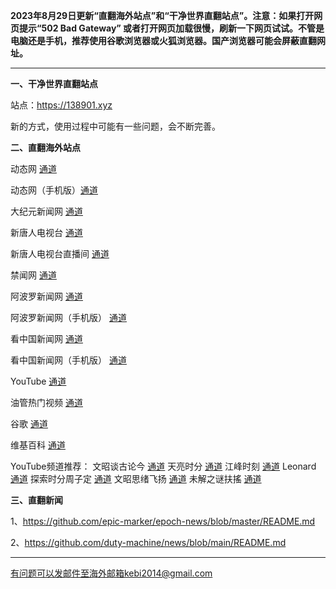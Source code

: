 **2023年8月29日更新“直翻海外站点”和“干净世界直翻站点”。注意：如果打开网页提示“502 Bad Gateway” 或者打开网页加载很慢，刷新一下网页试试。不管是电脑还是手机，推荐使用谷歌浏览器或火狐浏览器。国产浏览器可能会屏蔽直翻网址。**

***

**一、干净世界直翻站点**

站点：https://138901.xyz

新的方式，使用过程中可能有一些问题，会不断完善。

**二、直翻海外站点**

动态网 [通道](https://free.dtku27.xyz/20) 

动态网（手机版）[通道](https://free.dtku27.xyz/21) 

大纪元新闻网 [通道](https://free.dtku27.xyz/21) 

新唐人电视台 [通道](https://free.dtku27.xyz/4) 

新唐人电视台直播间 [通道](https://free.dtku27.xyz/44) 

禁闻网 [通道](https://free.dtku27.xyz/3) 

阿波罗新闻网 [通道](https://free.dtku27.xyz/7) 

阿波罗新闻网（手机版） [通道](https://free.dtku27.xyz/53) 

看中国新闻网 [通道](https://free.dtku27.xyz/26) 

看中国新闻网（手机版） [通道](https://free.dtku27.xyz/54) 

YouTube [通道](https://free.dtku27.xyz/45) 

油管热门视频 [通道](https://free.dtku27.xyz/55) 

谷歌 [通道](https://free.dtku27.xyz/62) 

维基百科 [通道](https://free.dtku27.xyz/63) 

YouTube频道推荐： 文昭谈古论今 [通道](https://free.dtku27.xyz/46)  天亮时分 [通道](https://free.dtku27.xyz/47)  江峰时刻 [通道](https://free.dtku27.xyz/48)  Leonard [通道](https://free.dtku27.xyz/49)  探索时分周子定 [通道](https://free.dtku27.xyz/50) 文昭思绪飞扬 [通道](https://free.dtku27.xyz/51) 未解之谜扶搖 [通道](https://free.dtku27.xyz/52) 


**三、直翻新闻**

1、https://github.com/epic-marker/epoch-news/blob/master/README.md

2、https://github.com/duty-machine/news/blob/main/README.md

***


有问题可以发邮件至海外邮箱kebi2014@gmail.com